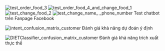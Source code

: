 ![test_order_food_3](https://github.com/dinhhaubmt1266/chatbot_service_restaurant/assets/93081451/f4051f1d-7b9d-4eea-a474-e509cba618b9)
![test_order_food_4_and_change_food_1](https://github.com/dinhhaubmt1266/chatbot_service_restaurant/assets/93081451/6383cdba-f59f-4d76-adad-f771167d142f)
![test_change_food_2](https://github.com/dinhhaubmt1266/chatbot_service_restaurant/assets/93081451/62d1853b-bd45-4971-a89c-39d3a07e590b)
![test_change_name_ _phone_number](https://github.com/dinhhaubmt1266/chatbot_service_restaurant/assets/93081451/1a6adcb1-5c5e-4dda-bddd-f4ce1f7c0df0)
Test chatbot trên Fanpage Facebook

![intent_confusion_matrix_customer](https://github.com/dinhhaubmt1266/chatbot_service_restaurant/assets/93081451/6301960a-9856-491c-b36e-1d4baa57988e)
Đánh giá khả năng dự đoán ý định


![DIETClassifier_confusion_matrix_customer](https://github.com/dinhhaubmt1266/chatbot_service_restaurant/assets/93081451/766eaa40-5cc7-4358-8343-85f4bfa4934e)
Đánh giá khả năng trích xuất thực thể

